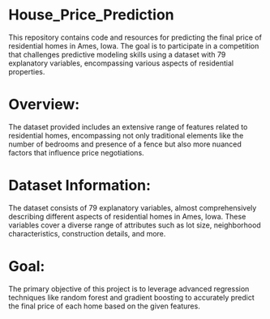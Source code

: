 # House_Price_Prediction

This repository contains code and resources for predicting the final price of residential homes in Ames, Iowa. The goal is to participate in a competition that challenges predictive modeling skills using a dataset with 79 explanatory variables, encompassing various aspects of residential properties.

# Overview: 

The dataset provided includes an extensive range of features related to residential homes, encompassing not only traditional elements like the number of bedrooms and presence of a fence but also more nuanced factors that influence price negotiations.

# Dataset Information: 

The dataset consists of 79 explanatory variables, almost comprehensively describing different aspects of residential homes in Ames, Iowa. These variables cover a diverse range of attributes such as lot size, neighborhood characteristics, construction details, and more.

# Goal: 

The primary objective of this project is to leverage advanced regression techniques like random forest and gradient boosting to accurately predict the final price of each home based on the given features.
